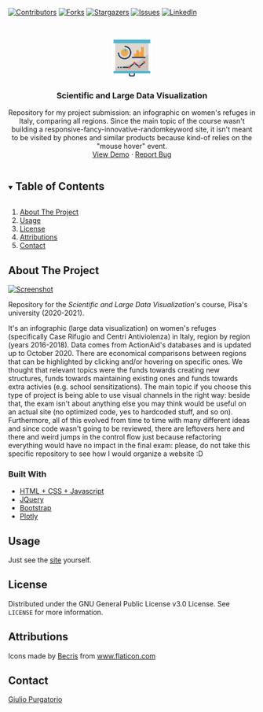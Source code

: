 [![Contributors][contributors-shield]][contributors-url]
[![Forks][forks-shield]][forks-url]
[![Stargazers][stars-shield]][stars-url]
[![Issues][issues-shield]][issues-url]
[![LinkedIn][linkedin-shield]][linkedin-url]


<br />
<p align="center">
  <a href="https://github.com/GPurgatorio/md-scientific-and-large-data-visualization">
    <img src="img/infographic.png" alt="KNN" width="80" height="80">
  </a>

  <h3 align="center">Scientific and Large Data Visualization</h3>

  <p align="center">
    Repository for my project submission: an infographic on women's refuges in Italy, comparing all regions. Since the main topic of the course wasn't building a responsive-fancy-innovative-randomkeyword site, it isn't meant to be visited by phones and similar products because kind-of relies on the "mouse hover" event. 
    <br />
	<a href="https://gpurgatorio.github.io/md-scientific-and-large-data-visualization/">View Demo</a>
	·
    <a href="https://github.com/GPurgatorio/md-scientific-and-large-data-visualization/issues">Report Bug</a>
  </p>
</p>



<details open="open">
  <summary><h2 style="display: inline-block">Table of Contents</h2></summary>
  <ol>
    <li><a href="#about-the-project">About The Project</a></li>
    <li><a href="#usage">Usage</a></li>
    <li><a href="#license">License</a></li>
	<li><a href="#attributions">Attributions</a></li>
    <li><a href="#contact">Contact</a></li>
  </ol>
</details>



## About The Project

[![Screenshot][product-screenshot]](https://gpurgatorio.github.io/md-scientific-and-large-data-visualization/)

Repository for the _Scientific and Large Data Visualization_'s course, Pisa's university (2020-2021).

It's an infographic (large data visualization) on women's refuges (specifically Case Rifugio and Centri Antiviolenza) in Italy, region by region (years 2016-2018).
Data comes from ActionAid's databases and is updated up to October 2020. There are economical comparisons between regions that can be highlighted by clicking and/or hovering on specific ones. We thought that relevant topics were the funds towards creating new structures, funds towards maintaining existing ones and funds towards extra activies (e.g. school sensitizations).
The main topic if you choose this type of project is being able to use visual channels in the right way: beside that, the exam isn't about anything else you may think would be useful on an actual site (no optimized code, yes to hardcoded stuff, and so on). 
Furthermore, all of this evolved from time to time with many different ideas and since code wasn't going to be reviewed, there are leftovers here and there and weird jumps in the control flow just because refactoring everything would have no impact in the final exam: please, do not take this specific repository to see how I would organize a website :D


### Built With

* [HTML + CSS + Javascript](https://blog.hubspot.com/marketing/web-design-html-css-javascript)
* [JQuery](https://jquery.com/)
* [Bootstrap](https://getbootstrap.com/)
* [Plotly](https://plotly.com/javascript/)


## Usage

Just see the [site](https://gpurgatorio.github.io/md-scientific-and-large-data-visualization/) yourself.


## License

Distributed under the GNU General Public License v3.0 License. See `LICENSE` for more information.


## Attributions 

<div>Icons made by <a href="https://www.flaticon.com/authors/becris" title="Becris">Becris</a> from <a href="https://www.flaticon.com/" title="Flaticon">www.flaticon.com</a></div>


## Contact

[Giulio Purgatorio](https://gpurgatorio.github.io/)



[contributors-shield]: https://img.shields.io/github/contributors/GPurgatorio/md-scientific-and-large-data-visualization.svg?style=for-the-badge
[contributors-url]: https://github.com/GPurgatorio/md-scientific-and-large-data-visualization/graphs/contributors
[forks-shield]: https://img.shields.io/github/forks/GPurgatorio/md-scientific-and-large-data-visualization.svg?style=for-the-badge
[forks-url]: https://github.com/GPurgatorio/md-scientific-and-large-data-visualization/network/members
[stars-shield]: https://img.shields.io/github/stars/GPurgatorio/md-scientific-and-large-data-visualization.svg?style=for-the-badge
[stars-url]: https://github.com/GPurgatorio/md-scientific-and-large-data-visualization/stargazers
[issues-shield]: https://img.shields.io/github/issues/GPurgatorio/md-scientific-and-large-data-visualization.svg?style=for-the-badge
[issues-url]: https://github.com/GPurgatorio/md-scientific-and-large-data-visualization/issues
[linkedin-shield]: https://img.shields.io/badge/-LinkedIn-black.svg?style=for-the-badge&logo=linkedin&colorB=555
[linkedin-url]: https://linkedin.com/in/GPurgatorio
[product-screenshot]: images/screenshot.png
